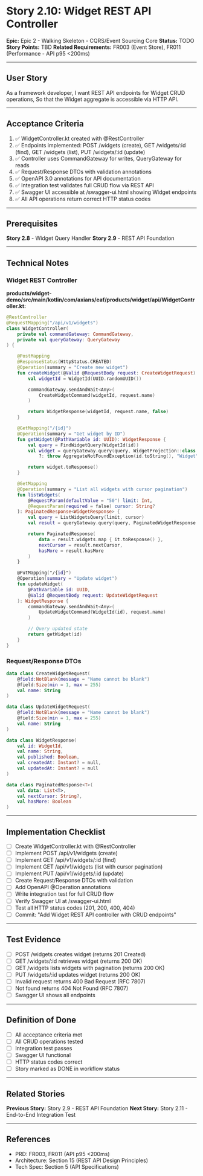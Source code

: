 # Story 2.10: Widget REST API Controller

**Epic:** Epic 2 - Walking Skeleton - CQRS/Event Sourcing Core
**Status:** TODO
**Story Points:** TBD
**Related Requirements:** FR003 (Event Store), FR011 (Performance - API p95 <200ms)

---

## User Story

As a framework developer,
I want REST API endpoints for Widget CRUD operations,
So that the Widget aggregate is accessible via HTTP API.

---

## Acceptance Criteria

1. ✅ WidgetController.kt created with @RestController
2. ✅ Endpoints implemented: POST /widgets (create), GET /widgets/:id (find), GET /widgets (list), PUT /widgets/:id (update)
3. ✅ Controller uses CommandGateway for writes, QueryGateway for reads
4. ✅ Request/Response DTOs with validation annotations
5. ✅ OpenAPI 3.0 annotations for API documentation
6. ✅ Integration test validates full CRUD flow via REST API
7. ✅ Swagger UI accessible at /swagger-ui.html showing Widget endpoints
8. ✅ All API operations return correct HTTP status codes

---

## Prerequisites

**Story 2.8** - Widget Query Handler
**Story 2.9** - REST API Foundation

---

## Technical Notes

### Widget REST Controller

**products/widget-demo/src/main/kotlin/com/axians/eaf/products/widget/api/WidgetController.kt:**
```kotlin
@RestController
@RequestMapping("/api/v1/widgets")
class WidgetController(
    private val commandGateway: CommandGateway,
    private val queryGateway: QueryGateway
) {

    @PostMapping
    @ResponseStatus(HttpStatus.CREATED)
    @Operation(summary = "Create new widget")
    fun createWidget(@Valid @RequestBody request: CreateWidgetRequest): WidgetResponse {
        val widgetId = WidgetId(UUID.randomUUID())

        commandGateway.sendAndWait<Any>(
            CreateWidgetCommand(widgetId, request.name)
        )

        return WidgetResponse(widgetId, request.name, false)
    }

    @GetMapping("/{id}")
    @Operation(summary = "Get widget by ID")
    fun getWidget(@PathVariable id: UUID): WidgetResponse {
        val query = FindWidgetQuery(WidgetId(id))
        val widget = queryGateway.query(query, WidgetProjection::class.java).get()
            ?: throw AggregateNotFoundException(id.toString(), "Widget")

        return widget.toResponse()
    }

    @GetMapping
    @Operation(summary = "List all widgets with cursor pagination")
    fun listWidgets(
        @RequestParam(defaultValue = "50") limit: Int,
        @RequestParam(required = false) cursor: String?
    ): PaginatedResponse<WidgetResponse> {
        val query = ListWidgetsQuery(limit, cursor)
        val result = queryGateway.query(query, PaginatedWidgetResponse::class.java).get()

        return PaginatedResponse(
            data = result.widgets.map { it.toResponse() },
            nextCursor = result.nextCursor,
            hasMore = result.hasMore
        )
    }

    @PutMapping("/{id}")
    @Operation(summary = "Update widget")
    fun updateWidget(
        @PathVariable id: UUID,
        @Valid @RequestBody request: UpdateWidgetRequest
    ): WidgetResponse {
        commandGateway.sendAndWait<Any>(
            UpdateWidgetCommand(WidgetId(id), request.name)
        )

        // Query updated state
        return getWidget(id)
    }
}
```

### Request/Response DTOs

```kotlin
data class CreateWidgetRequest(
    @field:NotBlank(message = "Name cannot be blank")
    @field:Size(min = 1, max = 255)
    val name: String
)

data class UpdateWidgetRequest(
    @field:NotBlank(message = "Name cannot be blank")
    @field:Size(min = 1, max = 255)
    val name: String
)

data class WidgetResponse(
    val id: WidgetId,
    val name: String,
    val published: Boolean,
    val createdAt: Instant? = null,
    val updatedAt: Instant? = null
)

data class PaginatedResponse<T>(
    val data: List<T>,
    val nextCursor: String?,
    val hasMore: Boolean
)
```

---

## Implementation Checklist

- [ ] Create WidgetController.kt with @RestController
- [ ] Implement POST /api/v1/widgets (create)
- [ ] Implement GET /api/v1/widgets/:id (find)
- [ ] Implement GET /api/v1/widgets (list with cursor pagination)
- [ ] Implement PUT /api/v1/widgets/:id (update)
- [ ] Create Request/Response DTOs with validation
- [ ] Add OpenAPI @Operation annotations
- [ ] Write integration test for full CRUD flow
- [ ] Verify Swagger UI at /swagger-ui.html
- [ ] Test all HTTP status codes (201, 200, 400, 404)
- [ ] Commit: "Add Widget REST API controller with CRUD endpoints"

---

## Test Evidence

- [ ] POST /widgets creates widget (returns 201 Created)
- [ ] GET /widgets/:id retrieves widget (returns 200 OK)
- [ ] GET /widgets lists widgets with pagination (returns 200 OK)
- [ ] PUT /widgets/:id updates widget (returns 200 OK)
- [ ] Invalid request returns 400 Bad Request (RFC 7807)
- [ ] Not found returns 404 Not Found (RFC 7807)
- [ ] Swagger UI shows all endpoints

---

## Definition of Done

- [ ] All acceptance criteria met
- [ ] All CRUD operations tested
- [ ] Integration test passes
- [ ] Swagger UI functional
- [ ] HTTP status codes correct
- [ ] Story marked as DONE in workflow status

---

## Related Stories

**Previous Story:** Story 2.9 - REST API Foundation
**Next Story:** Story 2.11 - End-to-End Integration Test

---

## References

- PRD: FR003, FR011 (API p95 <200ms)
- Architecture: Section 15 (REST API Design Principles)
- Tech Spec: Section 5 (API Specifications)
